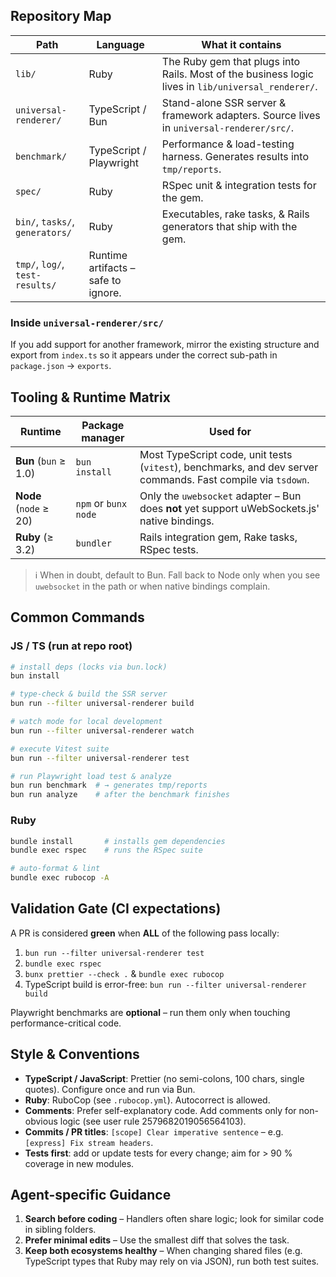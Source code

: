 ## Repository Map

| Path                            | Language                            | What it contains                                                                                   |
| ------------------------------- | ----------------------------------- | -------------------------------------------------------------------------------------------------- |
| `lib/`                          | Ruby                                | The Ruby gem that plugs into Rails. Most of the business logic lives in `lib/universal_renderer/`. |
| `universal-renderer/`           | TypeScript / Bun                    | Stand-alone SSR server & framework adapters. Source lives in `universal-renderer/src/`.            |
| `benchmark/`                    | TypeScript / Playwright             | Performance & load-testing harness. Generates results into `tmp/reports`.                          |
| `spec/`                         | Ruby                                | RSpec unit & integration tests for the gem.                                                        |
| `bin/`, `tasks/`, `generators/` | Ruby                                | Executables, rake tasks, & Rails generators that ship with the gem.                                |
| `tmp/`, `log/`, `test-results/` | Runtime artifacts – safe to ignore. |

### Inside `universal-renderer/src/`

If you add support for another framework, mirror the existing structure and export from `index.ts` so it appears under the correct sub-path in `package.json` -> `exports`.

## Tooling & Runtime Matrix

| Runtime                | Package manager      | Used for                                                                                                     |
| ---------------------- | -------------------- | ------------------------------------------------------------------------------------------------------------ |
| **Bun** (`bun` ≥ 1.0)  | `bun install`        | Most TypeScript code, unit tests (`vitest`), benchmarks, and dev server commands. Fast compile via `tsdown`. |
| **Node** (`node` ≥ 20) | `npm` or `bunx node` | Only the `uwebsocket` adapter – Bun does **not** yet support uWebSockets.js' native bindings.                |
| **Ruby** (≥ 3.2)       | `bundler`            | Rails integration gem, Rake tasks, RSpec tests.                                                              |

> ℹ️ When in doubt, default to Bun. Fall back to Node only when you see `uwebsocket` in the path or when native bindings complain.

## Common Commands

### JS / TS (run at repo root)

```bash
# install deps (locks via bun.lock)
bun install

# type-check & build the SSR server
bun run --filter universal-renderer build

# watch mode for local development
bun run --filter universal-renderer watch

# execute Vitest suite
bun run --filter universal-renderer test

# run Playwright load test & analyze
bun run benchmark  # → generates tmp/reports
bun run analyze    # after the benchmark finishes
```

### Ruby

```bash
bundle install       # installs gem dependencies
bundle exec rspec    # runs the RSpec suite

# auto-format & lint
bundle exec rubocop -A
```

## Validation Gate (CI expectations)

A PR is considered **green** when **ALL** of the following pass locally:

1. `bun run --filter universal-renderer test`
2. `bundle exec rspec`
3. `bunx prettier --check .` & `bundle exec rubocop`
4. TypeScript build is error-free: `bun run --filter universal-renderer build`

Playwright benchmarks are **optional** – run them only when touching performance-critical code.

## Style & Conventions

- **TypeScript / JavaScript**: Prettier (no semi-colons, 100 chars, single quotes). Configure once and run via Bun.
- **Ruby**: RuboCop (see `.rubocop.yml`). Autocorrect is allowed.
- **Comments**: Prefer self-explanatory code. Add comments only for non-obvious logic (see user rule 2579682019056564103).
- **Commits / PR titles**: `[scope] Clear imperative sentence` – e.g. `[express] Fix stream headers`.
- **Tests first**: add or update tests for every change; aim for > 90 % coverage in new modules.

## Agent-specific Guidance

1. **Search before coding** – Handlers often share logic; look for similar code in sibling folders.
2. **Prefer minimal edits** – Use the smallest diff that solves the task.
3. **Keep both ecosystems healthy** – When changing shared files (e.g. TypeScript types that Ruby may rely on via JSON), run both test suites.
